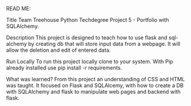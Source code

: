 READ ME:

Title
Team Treehouse Python Techdegree Project 5 - Portfolio with SQLAlchemy.

Description
This project is designed to teach how to use flask and sql-alchemy by creating db that will store input data from a webpage. It will allow the deletion and edit of entered data.

Run Locally
To run this project locally clone to your system. With Pip already installed use pip install -r requirements.

What was learned?
From this project an understanding of CSS and HTML was taught. It focused on Flask and SQLAlcemy, with how to create a DB with SQLAlchemy and flask to manipulate web pages and backend with flask.
